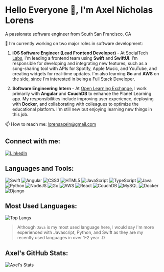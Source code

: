 # Hello Everyone 👋, I'm Axel Nicholas Lorens
A passionate software engineer from South San Francisco, CA

🌱 I’m currently working on two major roles in software development:

1. **iOS Software Engineer (Lead Frontend Developer)** - At [SocialTech Labs](https://socialtechlabs.com/), I'm leading a frontend team using **Swift** and **SwiftUI**. I’m responsible for developing and integrating new features, such as a song-sharing tool with APIs for Spotify, Apple Music, and YouTube, and creating widgets for real-time updates. I'm also learning **Go** and **AWS** on the side, since I'm interested in being a Full Stack Developer.

2. **Software Engineering Intern** - At [Open Learning Exchange](https://www.ole.org/), I work primarily with **Angular** and **CouchDB** to enhance the Planet Learning app. My responsibilities include improving user experience, deploying with **Docker**, and collaborating with colleagues to optimize the educational platform. I'm still new but enjoying learning new things in this job.

📫 How to reach me: [lorensaxeln@gmail.com](mailto:lorensaxeln@gmail.com)

## Connect with me:
[![LinkedIn](https://img.shields.io/badge/LinkedIn-blue?style=flat-square&logo=linkedin)](https://www.linkedin.com/in/axelnlorens/)

## Languages and Tools:

![Swift](https://img.shields.io/badge/Swift-%23FA7343.svg?style=for-the-badge&logo=swift&logoColor=white)
![Angular](https://img.shields.io/badge/Angular-%23DD0031.svg?style=for-the-badge&logo=angular&logoColor=white)
![CSS3](https://img.shields.io/badge/CSS3-%231572B6.svg?style=for-the-badge&logo=css3&logoColor=white)
![HTML5](https://img.shields.io/badge/HTML5-%23E34F26.svg?style=for-the-badge&logo=html5&logoColor=white)
![JavaScript](https://img.shields.io/badge/JavaScript-%23F7DF1E.svg?style=for-the-badge&logo=javascript&logoColor=black)
![TypeScript](https://img.shields.io/badge/TypeScript-%23007ACC.svg?style=for-the-badge&logo=typescript&logoColor=white)
![Java](https://img.shields.io/badge/Java-%23ED8B00.svg?style=for-the-badge&logo=java&logoColor=white)
![Python](https://img.shields.io/badge/Python-%233776AB.svg?style=for-the-badge&logo=python&logoColor=white)
![NodeJS](https://img.shields.io/badge/Node.js-%23339933.svg?style=for-the-badge&logo=node.js&logoColor=white)
![Go](https://img.shields.io/badge/Go-%2300ADD8.svg?style=for-the-badge&logo=go&logoColor=white)
![AWS](https://img.shields.io/badge/AWS-%23FF9900.svg?style=for-the-badge&logo=amazon-aws&logoColor=white)
![React](https://img.shields.io/badge/React-%2361DAFB.svg?style=for-the-badge&logo=react&logoColor=black)
![CouchDB](https://img.shields.io/badge/CouchDB-%23E32F22.svg?style=for-the-badge&logo=apache-couchdb&logoColor=white)
![MySQL](https://img.shields.io/badge/MySQL-%234479A1.svg?style=for-the-badge&logo=mysql&logoColor=white)
![Docker](https://img.shields.io/badge/Docker-%232496ED.svg?style=for-the-badge&logo=docker&logoColor=white)
![Django](https://img.shields.io/badge/Django-%23092E20.svg?style=for-the-badge&logo=django&logoColor=white)

## Most Used Languages:

![Top Langs](https://github-readme-stats.vercel.app/api/top-langs/?username=RheuX&layout=compact&theme=default)

> Although `Java` is my most used language here, I would say I'm more experienced with Javascript, Python, and Swift as they are my recently used languages in over 1-2 year :D

## Axel's GitHub Stats:

![Axel's Stats](https://github-readme-stats.vercel.app/api?username=RheuX&show_icons=true&theme=default)


<!--
**RheuX/RheuX** is a ✨ _special_ ✨ repository because its `README.md` (this file) appears on your GitHub profile.

Here are some ideas to get you started:

- 🔭 I’m currently working on ...
- 🌱 I’m currently learning ...
- 👯 I’m looking to collaborate on ...
- 🤔 I’m looking for help with ...
- 💬 Ask me about ...
- 📫 How to reach me: ...
- 😄 Pronouns: ...
- ⚡ Fun fact: ...
-->
